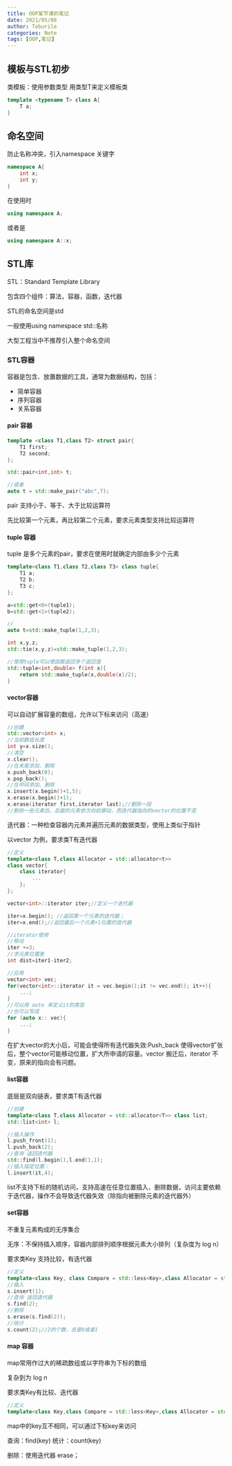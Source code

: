```yaml
---
title: OOP某节课的笔记
date: 2021/05/08 
author: Teburile
categories: Note
tags: [OOP,笔记]
---
```


## 模板与STL初步

类模板：使用参数类型 <typename T> 用类型T来定义模板类

```c++
template <typename T> class A{
	T a;
}
```

## 命名空间

防止名称冲突，引入namespace 关键字

```c++
namespace A{
	int x;
	int y;
}
```

在使用时

```c++
using namespace A;
```

或者是

```c++
using namespace A::x;
```

## STL库

STL：Standard Template Library

包含四个组件：算法，容器，函数，迭代器

STL的命名空间是std

一般使用using namespace std::名称

大型工程当中不推荐引入整个命名空间

### STL容器

容器是包含、放置数据的工具，通常为数据结构，包括：

* 简单容器
* 序列容器
* 关系容器

#### pair 容器

```c++
template <class T1,class T2> struct pair{
	T1 first;
	T2 second;
};

std::pair<int,int> t;

//或者
auto t = std::make_pair("abc",7);
```

pair 支持小于、等于、大于比较运算符

先比较第一个元素，再比较第二个元素，要求元素类型支持比较运算符

#### tuple 容器

tuple 是多个元素的pair，要求在使用时就确定内部由多少个元素

```c++
template<class T1,class T2,class T3> class tuple{
	T1 a;
	T2 b;
	T3 c;
};

a=std::get<0>(tuple1);
b=std::get<1>(tuple2);

//
auto t=std::make_tuple(1,2,3);

int x,y,z;
std::tie(x,y,z)=std::make_tuple(1,2,3);

//使用tuple可以使函数返回多个返回值
std::tuple<int,double> f(int x){
	return std::make_tuple(x,double(x)/2);
}
```

#### vector容器

可以自动扩展容量的数组，允许以下标来访问（高速）

```c++
//创建
std::vector<int> x;
//当前数组长度
int y=x.size();
//清空
x.clear();
//在末尾添加、删除
x.push_back(0);
x.pop_back();
//在中间添加、删除
x.insert(x.begin()+1,5);
x.erase(x.begin()+1);
x.erase(iterator first,iterator last);//删除一段
//删除一些元素后，后面的元素依次向前挪动，而迭代器指向的vector的位置不变
```

迭代器：一种检查容器内元素并遍历元素的数据类型，使用上类似于指针

以vector 为例，要求类T有迭代器

```c++
//定义
template<class T,class Allocator = std::allocator<t>>
class vector{
	class iterator{
		...
	};
};

vector<int>::iterator iter;//定义一个迭代器

iter=x.begin(); //返回第一个元素的迭代器；
iter=x.end();//返回最后一个元素+1位置的迭代器

//iterator使用
//移动
iter +=3;
//求元素位置差
int dist=iter1-iter2;

//应用
vector<int> vec;
for(vector<int>::iterator it = vec.begin();it != vec.end(); it++){
	...;
}
//可以用 auto 来定义it的类型
//也可以写成
for (auto x:: vec){
    ...;
}
```

在扩大vector的大小后，可能会使得所有迭代器失效:Push_back 使得vector扩张后，整个vector可能移动位置，扩大所申请的容量。vector 搬迁后，iterator 不变，原来的指向会有问题。 

#### list容器

底层是双向链表，要求类T有迭代器

```c++
//创建
template<class T,class Allocator = std::allocator<T>> class list;
std::list<int> l;

//插入操作
l.push_front(1);
l.push_back(2);
//查询 返回迭代器
std::find(l.begin(),l.end(),1);
//插入指定位置：
l.insert(it,4);
```

list不支持下标的随机访问，支持高速在任意位置插入、删除数据，访问主要依赖于迭代器，操作不会导致迭代器失效（除指向被删除元素的迭代器外）

#### set容器

不重复元素构成的无序集合

无序：不保持插入顺序，容器内部排列顺序根据元素大小排列（复杂度为 log n）

要求类Key 支持比较，有迭代器

```c++
//定义
template<class Key, class Compare = std::less<Key>,class Allocator = std::allocator<Key>> class set;
//插入
s.insert(1);
//查询 返回迭代器
s.find(2);
//删除
s.erase(s.find(2));
//统计
s.count(2);//2的个数，总是0或者1
```

#### map 容器

map常用作过大的稀疏数组或以字符串为下标的数组

复杂到为 log n

要求类Key有比较、迭代器

```c++
//定义
template<class Key,class Compare = std::less<Key>,class Allocator = std::allocator<std::pair<const Key T>>> class map;
```

map中的key互不相同，可以通过下标key来访问

查询：find(key) 统计：count(key)

删除：使用迭代器 erase；